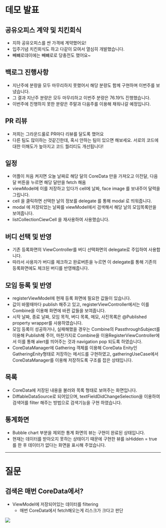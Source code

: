 # 데모 발표

## 공유오피스 계약 및 치킨회식

- 지하 공유오피스를 싼 가격에 계약했어요!
- 입주기념 치킨회식도 하고 다같이 모여서 열심히 개발했습니다.
- 빼뺴로데이에는 빼뺴로로 당충전도 했어요~

## 백로그 진행사항

- 지난주에 분량을 모두 마무리하지 못했어서 해당 분량도 함께 구현하며 이번주를 보냈습니다.
- 그 결과 지난주 분량은 모두 마무리하고 이번주 분량은 76.19% 진행했습니다.
- 이번주에 진행하지 못한 분량은 주말과 다음주를 이용해 채워나갈 예정입니다.

## PR 리뷰

- 저희는 그라운드룰로 PR마다 리뷰를 달도록 했어요
- 다른 팀도 많이하는 것같긴한데, 혹시 안하는 팀이 있으면 해보세요. 서로의 코드에 대한 이해도가 높아지고 코드 퀄리티도 개선됩니다! 

## 일정

- 어플이 처음 켜지면 오늘 날짜로 해당 달의 CoreData 만을 가져오고 이전달, 다음달 버튼을 누르면 해당 달만을 fetch 해옴
- viewModel에 이를 저장하고 있다가 cell에 날짜, face image 를 보내주어 달력을 그립니다.
- cell 을 클릭하면 선택한 날의 정보를 delegate 를 통해 modal 로 띄워줍니다.
- modal 에 저장되었는 날짜를 viewModel에서 검색해서 해당 날의 모임목록만을 보여줍니다.
- listCollectionCiewCell 을 재사용하여 사용했습니다.


## 버디 선택 및 반영

- 기존 등록화면의 ViewController를 버디 선택화면의 delegate로 주입하여 사용합니다. 
- 따라서 사용자가 버디를 체크하고 완료버튼을 누르면 이 delegate를 통해 기존의 등록화면에도 체크된 버디를 반영해줍니다.

## 모임 등록 및 반영

- registerViewModel에 현재 등록 화면에 필요한 값들이 있습니다.
- 값이 바뀔때마다 publish 해주고 있고, registerViewController에서는 이를 Combine을 이용해 화면에 바뀐 값들을 보여줍니다.
- 시작 날짜, 종료 날짜, 모임 목적, 버디 목록, 메모, 사진목록은 @Published property wrapper를 사용하였습니다.
- 모임 등록이 성공하거나, 실패해했을 경우는 Combine의 PassthroughSubject를 이용해 Publish해 주어, 마찬가지로 Combine을 이용RegisterViewController에서 이를 통해 alert를 띄어주는 것과 navigation pop 되도록 하였습니다.
- CoreDataManager에 Gathering 객체를 이용해 CoreData Enity인 GatheringEnity형태로 저장하는 메서드를 구현하였고, gatheringUseCase에서 CoreDataManager를 이용해 저장하도록 구조를 잡은 상태입니다.

## 목록

- CoreData에 저장된 내용을 불러와 목록 형태로 보여주는 화면입니다.
- DiffableDataSource로 되어있으며, textFieldDidChangeSelection을 이용하여 검색어를 filter 해주는 방법으로 검색기능을 구현 하였습니다.


## 통계화면

- Bubble chart 부분을 제외한 통계 화면의 뷰는 구현이 완료된 상태입니다.
- 현재는 데이터를 받아오지 못하는 상태이기 때문에 구현한 뷰를 isHidden = true를 한 후 데이터가 없다는 화면을 표시해 주었습니다.

---
# 질문

## 검색은 매번 CoreData에서?

- ViewModel에 저장되어있는 데이터를 filtering
    - 매번 CoreData에서 fetch해오는게 리스크가 크다고 판단

![](https://i.imgur.com/qUdBV51.png)